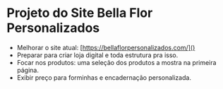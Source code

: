# Projeto do Site Bella Flor Personalizados

- Melhorar o site atual: [https://bellaflorpersonalizados.com/]()
- Preparar para criar loja digital e toda estrutura pra isso.
- Focar nos produtos: uma seleção dos produtos a mostra na primeira página.
- Exibir preço para forminhas e encadernação personalizada.

